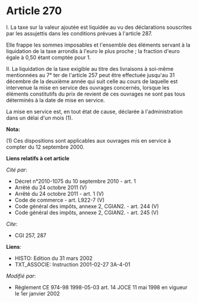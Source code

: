 # Article 270

I. La taxe sur la valeur ajoutée est liquidée au vu des déclarations souscrites par les assujettis dans les conditions
prévues à l'article 287.

Elle frappe les sommes imposables et l'ensemble des éléments servant à la liquidation de la taxe arrondis à l'euro le plus
proche ; la fraction d'euro égale à 0,50 étant comptée pour 1.

II. La liquidation de la taxe exigible au titre des livraisons à soi-même mentionnées au 7° ter de l'article 257 peut être
effectuée jusqu'au 31 décembre de la deuxième année qui suit celle au cours de laquelle est intervenue la mise en service des
ouvrages concernés, lorsque les éléments constitutifs du prix de revient de ces ouvrages ne sont pas tous déterminés à la
date de mise en service.

La mise en service est, en tout état de cause, déclarée à l'administration dans un délai d'un mois (1).

**Nota:**

(1) Ces dispositions sont applicables aux ouvrages mis en service à compter du 12 septembre 2000.

**Liens relatifs à cet article**

_Cité par_:

  - Décret n°2010-1075 du 10 septembre 2010 - art. 1
  - Arrêté du 24 octobre 2011 (V)
  - Arrêté du 24 octobre 2011 - art. 1 (V)
  - Code de commerce - art. L922-7 (V)
  - Code général des impôts, annexe 2, CGIAN2. - art. 244 (V)
  - Code général des impôts, annexe 2, CGIAN2. - art. 245 (V)

_Cite_:

  - CGI 257, 287

**Liens**:

  - HISTO: Edition du 31 mars 2002
  - TXT_ASSOCIE: Instruction 2001-02-27 3A-4-01

_Modifié par_:

  - Règlement CE 974-98 1998-05-03 art. 14 JOCE 11 mai 1998 en vigueur le 1er janvier 2002
